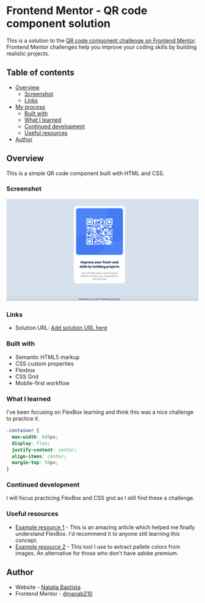 # Frontend Mentor - QR code component solution

This is a solution to the [QR code component challenge on Frontend Mentor](https://www.frontendmentor.io/challenges/qr-code-component-iux_sIO_H). Frontend Mentor challenges help you improve your coding skills by building realistic projects.

## Table of contents

- [Overview](#overview)
  - [Screenshot](#screenshot)
  - [Links](#links)
- [My process](#my-process)
  - [Built with](#built-with)
  - [What I learned](#what-i-learned)
  - [Continued development](#continued-development)
  - [Useful resources](#useful-resources)
- [Author](#author)

## Overview

This is a simple QR code component built with HTML and CSS.

### Screenshot

![Screenshot of the solution for the QR code component coding challenge](./design/challenge-solution.png)

### Links

- Solution URL: [Add solution URL here](https://nanab210.github.io/QR-code-component/)

### Built with

- Semantic HTML5 markup
- CSS custom properties
- Flexbox
- CSS Grid
- Mobile-first workflow

### What I learned

I've been focusing on FlexBox learning and think this was a nice challenge to practice it.

```css
.container {
  max-width: 680px;
  display: flex;
  justify-content: center;
  align-items: center;
  margin-top: 50px;
}
```

### Continued development

I will focus practicing FlexBox and CSS grid as I still find these a challenge.

### Useful resources

- [Example resource 1](https://css-tricks.com/snippets/css/a-guide-to-flexbox/) - This is an amazing article which helped me finally understand FlexBox. I'd recommend it to anyone still learning this concept.
- [Example resource 2](https://coolors.co/image-picker) - This tool I use to extract pallete colors from images. An alternative for those who don't have adobe premium.

## Author

- Website - [Natalia Baptista](https://www.nataliaborges.me)
- Frontend Mentor - [@nanab210](https://www.frontendmentor.io/profile/nanab210)
